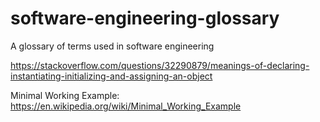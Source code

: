 # software-engineering-glossary
A glossary of terms used in software engineering

https://stackoverflow.com/questions/32290879/meanings-of-declaring-instantiating-initializing-and-assigning-an-object

Minimal Working Example:
https://en.wikipedia.org/wiki/Minimal_Working_Example
